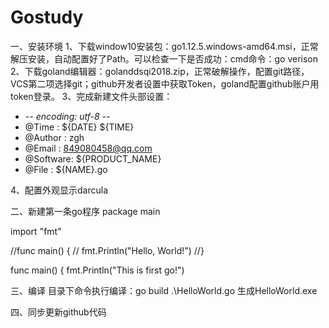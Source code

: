 # Gostudy
一、安装环境
1、下载window10安装包：go1.12.5.windows-amd64.msi，正常解压安装，自动配置好了Path。可以检查一下是否成功：cmd命令：go verison
2、下载goland编辑器：golanddsqi2018.zip，正常破解操作，配置git路径，VCS第二项选择git；github开发者设置中获取Token，goland配置github账户用token登录。
3、完成新建文件头部设置：

* -*- encoding: utf-8 -*-
* @Time    : ${DATE} ${TIME}
* @Author  : zgh
* @Email   : 849080458@qq.com
* @Software: ${PRODUCT_NAME}
* @File    : ${NAME}.go


4、配置外观显示darcula

二、新建第一条go程序
package main

import "fmt"

//func main() {
//	fmt.Println("Hello, World!")
//}

func main() {
	fmt.Println("This is first go!")

三、编译
目录下命令执行编译：go build .\HelloWorld.go
生成HelloWorld.exe

四、同步更新github代码
